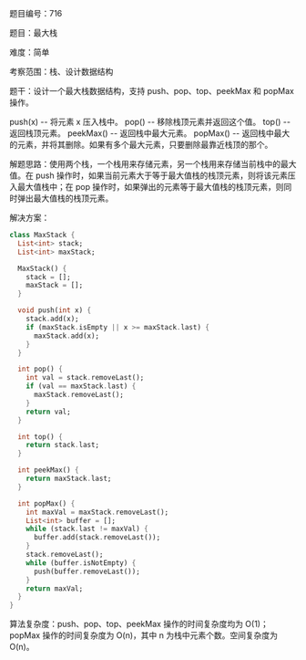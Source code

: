 题目编号：716

题目：最大栈

难度：简单

考察范围：栈、设计数据结构

题干：设计一个最大栈数据结构，支持 push、pop、top、peekMax 和 popMax 操作。

push(x) -- 将元素 x 压入栈中。
pop() -- 移除栈顶元素并返回这个值。
top() -- 返回栈顶元素。
peekMax() -- 返回栈中最大元素。
popMax() -- 返回栈中最大的元素，并将其删除。如果有多个最大元素，只要删除最靠近栈顶的那个。

解题思路：使用两个栈，一个栈用来存储元素，另一个栈用来存储当前栈中的最大值。在 push 操作时，如果当前元素大于等于最大值栈的栈顶元素，则将该元素压入最大值栈中；在 pop 操作时，如果弹出的元素等于最大值栈的栈顶元素，则同时弹出最大值栈的栈顶元素。

解决方案：

```dart
class MaxStack {
  List<int> stack;
  List<int> maxStack;

  MaxStack() {
    stack = [];
    maxStack = [];
  }

  void push(int x) {
    stack.add(x);
    if (maxStack.isEmpty || x >= maxStack.last) {
      maxStack.add(x);
    }
  }

  int pop() {
    int val = stack.removeLast();
    if (val == maxStack.last) {
      maxStack.removeLast();
    }
    return val;
  }

  int top() {
    return stack.last;
  }

  int peekMax() {
    return maxStack.last;
  }

  int popMax() {
    int maxVal = maxStack.removeLast();
    List<int> buffer = [];
    while (stack.last != maxVal) {
      buffer.add(stack.removeLast());
    }
    stack.removeLast();
    while (buffer.isNotEmpty) {
      push(buffer.removeLast());
    }
    return maxVal;
  }
}
```

算法复杂度：push、pop、top、peekMax 操作的时间复杂度均为 O(1)；popMax 操作的时间复杂度为 O(n)，其中 n 为栈中元素个数。空间复杂度为 O(n)。